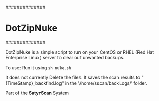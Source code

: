 ##############
# DotZipNuke #
##############

DotZipNuke is a simple script to run on your CentOS or RHEL (Red Hat Enterprise Linux) server to clear out unwanted backups.

To use: Run it using <code>sh nuke.sh</code>

It does not currently Delete the files. It saves the scan results to "{TimeStamp}_backfind.log" in the '/home/sscan/backLogs/' folder. 

Part of the **SatyrScan** System
